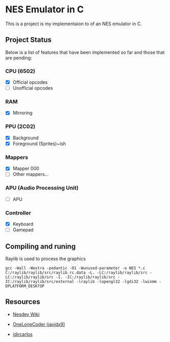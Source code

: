 # NES Emulator in C

This is a project is my implementaion to of an NES emulator in C. 

## Project Status

Below is a list of features that have been implemented so far and those that are pending:

### CPU (6502)
- [x] Official opcodes
- [ ] Unofficial opcodes
### RAM
- [x] Mirroring

### PPU (2C02)
- [x] Background
- [x] Foreground (Sprites)~ish

### Mappers
- [x] Mapper 000
- [ ] Other mappers...

### APU (Audio Processing Unit)
- [ ] APU

### Controller
- [x] Keyboard
- [ ] Gamepad

## Compiling and runing

Raylib is used to process the graphics
```shell
gcc -Wall -Wextra -pedantic -O1 -Wunused-parameter -o NES *.c C:/raylib/raylib/src/raylib.rc.data -L. -LC:/raylib/raylib/src -LC:/raylib/raylib/src -I. -IC:/raylib/raylib/src -IC:/raylib/raylib/src/external -lraylib -lopengl32 -lgdi32 -lwinmm -DPLATFORM_DESKTOP
```

## Resources

- [Nesdev Wiki](https://www.nesdev.org/wiki/Nesdev_Wiki)

- [OneLoneCoder (javidx9)](https://onelonecoder.com/)

- [idircarlos](https://github.com/idircarlos)
